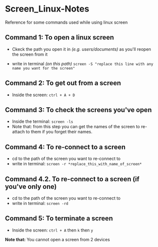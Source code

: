 # Screen_Linux-Notes
Reference for some commands used while using linux screen

## Command 1: To open a linux screen
* Ckeck the path you open it in *(e.g. users/documents)* as you'll reopen the screen from it
- write in terminal *(on this path)* `screen -S "replace this line with any name you want for the screen"`

## Command 2: To get out from a screen
- Inside the screen: `ctrl + A + D `

## Command 3: To check the screens you've open
- Inside the terminal: `screen -ls`
- Note that: from this step you can get the names of the screen to re-attach to them if you forget their names.

## Command 4: To re-connect to a screen
- cd to the path of the screen you want to re-connect to 
- write in terminal: `screen -r *replace_this_with_name_of_screen* `

## Command 4.2. To re-connect to a screen (if you've only one)
- cd to the path of the screen you want to re-connect to 
- write in terminal: `screen -rd`

## Command 5: To terminate a screen
- Inside the screen: `ctrl + A` then `k` then `y`

**Note that:** You cannot open a screen from 2 devices